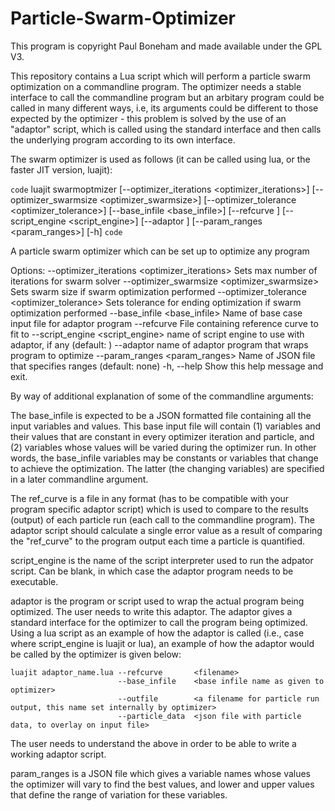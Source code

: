# Particle-Swarm-Optimizer
This program is copyright Paul Boneham and made available under the GPL V3.

This repository contains a Lua script which will perform a particle swarm optimization on a
commandline program. The optimizer needs a stable interface to call the commandline program
but an arbitary program could be called in many different ways, i.e, its arguments could be
different to those expected by the optimizer - this problem is solved by the use of an "adaptor"
script, which is called using the standard interface and then calls the underlying program according 
to its own interface.

The swarm optimizer is used as follows (it can be called using lua, or the faster JIT version, luajit):

`code`
luajit swarmoptmizer [--optimizer_iterations <optimizer_iterations>]
       [--optimizer_swarmsize <optimizer_swarmsize>]
       [--optimizer_tolerance <optimizer_tolerance>]
       [--base_infile <base_infile>] [--refcurve <refcurve>]
       [--script_engine <script_engine>] [--adaptor <adaptor>]
       [--param_ranges <param_ranges>] [-h]
`code`

A particle swarm optimizer which can be set up to optimize any program

Options:
   --optimizer_iterations <optimizer_iterations>
                         Sets max number of iterations for swarm solver
   --optimizer_swarmsize <optimizer_swarmsize>
                         Sets swarm size if swarm optimization performed
   --optimizer_tolerance <optimizer_tolerance>
                         Sets tolerance for ending optimization if swarm optimization performed
   --base_infile <base_infile>
                         Name of base case input file for adaptor program
   --refcurve <refcurve> File containing reference curve to fit to
   --script_engine <script_engine>
                         name of script engine to use with adaptor, if any (default: )
   --adaptor <adaptor>   name of adaptor program that wraps program to optimize
   --param_ranges <param_ranges>
                         Name of JSON file that specifies ranges (default: none)
   -h, --help            Show this help message and exit.

By way of additional explanation of some of the commandline arguments:

The base_infile is expected to be a JSON formatted file containing all the input variables and values.
This base input file will contain (1) variables and their values that are constant in every optimizer 
iteration and particle, and (2) variables whose values will be varied during the optimizer run. In other
words, the base_infile variables may be constants or variables that change to achieve the optimization. The latter
(the changing variables) are specified in a later commandline argument.

The ref_curve is a file in any format (has to be compatible with your program specific adaptor script) which is
used to compare to the results (output) of each particle run (each call to the commandline program). The adaptor
script should calculate a single error value as a result of comparing the "ref_curve" to the program output each
time a particle is quantified.

script_engine is the name of the script interpreter used to run the adpator script. Can be blank, in which case
the adaptor program needs to be executable.

adaptor is the program or script used to wrap the actual program being optimized. The user needs to write this adaptor.
The adaptor gives a standard interface for the optimizer to call the program being optimized. Using a lua script as an
example of how the adaptor is called (i.e., case where script_engine is luajit or lua), an example of how the adaptor 
would be called by the optimizer is given below:

    luajit adaptor_name.lua --refcurve       <filename> 
                            --base_infile    <base infile name as given to optimizer>
                            --outfile        <a filename for particle run output, this name set internally by optimizer>
                            --particle_data  <json file with particle data, to overlay on input file>

The user needs to understand the above in order to be able to write a working adaptor script.

param_ranges is a JSON file which gives a variable names whose values the optimizer will vary to find the best values, and lower and upper values 
that define the range of variation for these variables.
